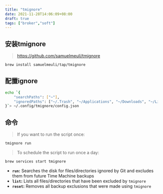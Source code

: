 ```yaml
---
title: "tmignore"
date: 2021-11-28T14:06:09+08:00
draft: true
tags: ["broker","soft"]
---
```

## 安装tmignore
> https://github.com/samuelmeuli/tmignore
``` sh
brew install samuelmeuli/tap/tmignore
```

## 配置ignore
``` sh
echo `{
	"searchPaths": ["~"],
	"ignoredPaths": ["~/.Trash", "~/Applications", "~/Downloads", "~/Library", "~/Music/iTunes"]
}`> ~/.config/tmignore/config.json
```

## 命令
> If you want to run the script once:
```sh
tmignore run
```
> To schedule the script to run once a day:

```sh
brew services start tmignore
```
- **`run`:** Searches the disk for files/directories ignored by Git and excludes them from future Time Machine backups
- **`list`:** Lists all files/directories that have been excluded by `tmignore`
- **`reset`:** Removes all backup exclusions that were made using `tmignore`